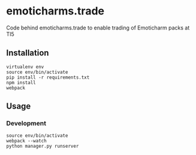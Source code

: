 # emoticharms.trade

Code behind emoticharms.trade to enable trading of Emoticharm packs at TI5

## Installation

```
virtualenv env
source env/bin/activate
pip install -r requirements.txt
npm install
webpack
```

## Usage

### Development

```
source env/bin/activate
webpack --watch
python manager.py runserver
```
